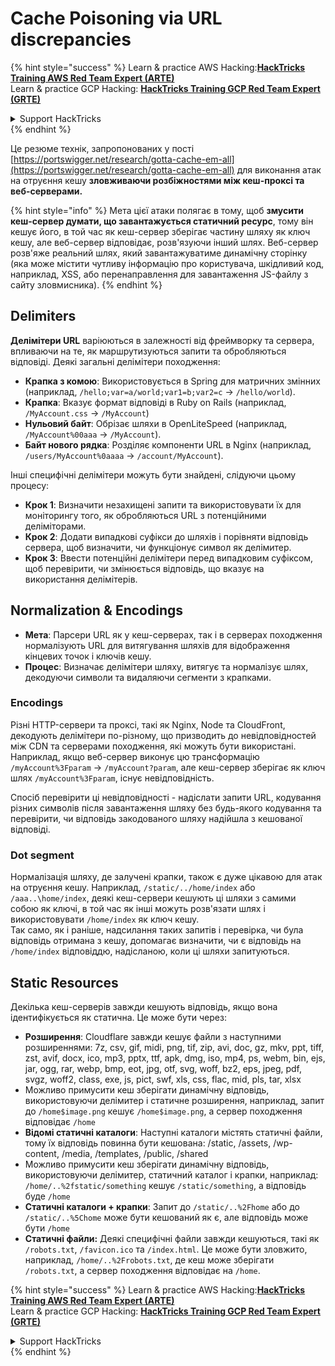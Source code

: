 # Cache Poisoning via URL discrepancies

{% hint style="success" %}
Learn & practice AWS Hacking:<img src="../../.gitbook/assets/arte.png" alt="" data-size="line">[**HackTricks Training AWS Red Team Expert (ARTE)**](https://training.hacktricks.xyz/courses/arte)<img src="../../.gitbook/assets/arte.png" alt="" data-size="line">\
Learn & practice GCP Hacking: <img src="../../.gitbook/assets/grte.png" alt="" data-size="line">[**HackTricks Training GCP Red Team Expert (GRTE)**<img src="../../.gitbook/assets/grte.png" alt="" data-size="line">](https://training.hacktricks.xyz/courses/grte)

<details>

<summary>Support HackTricks</summary>

* Check the [**subscription plans**](https://github.com/sponsors/carlospolop)!
* **Join the** 💬 [**Discord group**](https://discord.gg/hRep4RUj7f) or the [**telegram group**](https://t.me/peass) or **follow** us on **Twitter** 🐦 [**@hacktricks\_live**](https://twitter.com/hacktricks\_live)**.**
* **Share hacking tricks by submitting PRs to the** [**HackTricks**](https://github.com/carlospolop/hacktricks) and [**HackTricks Cloud**](https://github.com/carlospolop/hacktricks-cloud) github repos.

</details>
{% endhint %}

Це резюме технік, запропонованих у пості [https://portswigger.net/research/gotta-cache-em-all](https://portswigger.net/research/gotta-cache-em-all) для виконання атак на отруєння кешу **зловживаючи розбіжностями між кеш-проксі та веб-серверами.**

{% hint style="info" %}
Мета цієї атаки полягає в тому, щоб **змусити кеш-сервер думати, що завантажується статичний ресурс**, тому він кешує його, в той час як кеш-сервер зберігає частину шляху як ключ кешу, але веб-сервер відповідає, розв'язуючи інший шлях. Веб-сервер розв'яже реальний шлях, який завантажуватиме динамічну сторінку (яка може містити чутливу інформацію про користувача, шкідливий код, наприклад, XSS, або перенаправлення для завантаження JS-файлу з сайту зловмисника).
{% endhint %}

## Delimiters

**Делімітери URL** варіюються в залежності від фреймворку та сервера, впливаючи на те, як маршрутизуються запити та обробляються відповіді. Деякі загальні делімітери походження:

* **Крапка з комою**: Використовується в Spring для матричних змінних (наприклад, `/hello;var=a/world;var1=b;var2=c` → `/hello/world`).
* **Крапка**: Вказує формат відповіді в Ruby on Rails (наприклад, `/MyAccount.css` → `/MyAccount`)
* **Нульовий байт**: Обрізає шляхи в OpenLiteSpeed (наприклад, `/MyAccount%00aaa` → `/MyAccount`).
* **Байт нового рядка**: Розділяє компоненти URL в Nginx (наприклад, `/users/MyAccount%0aaaa` → `/account/MyAccount`).

Інші специфічні делімітери можуть бути знайдені, слідуючи цьому процесу:

* **Крок 1**: Визначити незахищені запити та використовувати їх для моніторингу того, як обробляються URL з потенційними деліміторами.
* **Крок 2**: Додати випадкові суфікси до шляхів і порівняти відповідь сервера, щоб визначити, чи функціонує символ як делімитер.
* **Крок 3**: Ввести потенційні делімітери перед випадковим суфіксом, щоб перевірити, чи змінюється відповідь, що вказує на використання делімітерів.

## Normalization & Encodings

* **Мета**: Парсери URL як у кеш-серверах, так і в серверах походження нормалізують URL для витягування шляхів для відображення кінцевих точок і ключів кешу.
* **Процес**: Визначає делімітери шляху, витягує та нормалізує шлях, декодуючи символи та видаляючи сегменти з крапками.

### **Encodings**

Різні HTTP-сервери та проксі, такі як Nginx, Node та CloudFront, декодують делімітери по-різному, що призводить до невідповідностей між CDN та серверами походження, які можуть бути використані. Наприклад, якщо веб-сервер виконує цю трансформацію `/myAccount%3Fparam` → `/myAccount?param`, але кеш-сервер зберігає як ключ шлях `/myAccount%3Fparam`, існує невідповідність.&#x20;

Спосіб перевірити ці невідповідності - надіслати запити URL, кодування різних символів після завантаження шляху без будь-якого кодування та перевірити, чи відповідь закодованого шляху надійшла з кешованої відповіді.

### Dot segment

Нормалізація шляху, де залучені крапки, також є дуже цікавою для атак на отруєння кешу. Наприклад, `/static/../home/index` або `/aaa..\home/index`, деякі кеш-сервери кешують ці шляхи з самими собою як ключі, в той час як інші можуть розв'язати шлях і використовувати `/home/index` як ключ кешу.\
Так само, як і раніше, надсилання таких запитів і перевірка, чи була відповідь отримана з кешу, допомагає визначити, чи є відповідь на `/home/index` відповіддю, надісланою, коли ці шляхи запитуються.

## Static Resources

Декілька кеш-серверів завжди кешують відповідь, якщо вона ідентифікується як статична. Це може бути через:

* **Розширення**: Cloudflare завжди кешує файли з наступними розширеннями: 7z, csv, gif, midi, png, tif, zip, avi, doc, gz, mkv, ppt, tiff, zst, avif, docx, ico, mp3, pptx, ttf, apk, dmg, iso, mp4, ps, webm, bin, ejs, jar, ogg, rar, webp, bmp, eot, jpg, otf, svg, woff, bz2, eps, jpeg, pdf, svgz, woff2, class, exe, js, pict, swf, xls, css, flac, mid, pls, tar, xlsx
* Можливо примусити кеш зберігати динамічну відповідь, використовуючи делімитер і статичне розширення, наприклад, запит до `/home$image.png` кешує `/home$image.png`, а сервер походження відповідає `/home`
* **Відомі статичні каталоги**: Наступні каталоги містять статичні файли, тому їх відповідь повинна бути кешована: /static, /assets, /wp-content, /media, /templates, /public, /shared
* Можливо примусити кеш зберігати динамічну відповідь, використовуючи делімитер, статичний каталог і крапки, наприклад: `/home/..%2fstatic/something` кешує `/static/something`, а відповідь буде `/home`
* **Статичні каталоги + крапки**: Запит до `/static/..%2Fhome` або до `/static/..%5Chome` може бути кешований як є, але відповідь може бути `/home`
* **Статичні файли:** Деякі специфічні файли завжди кешуються, такі як `/robots.txt`, `/favicon.ico` та `/index.html`. Це може бути зловжито, наприклад, `/home/..%2Frobots.txt`, де кеш може зберігати `/robots.txt`, а сервер походження відповідає на `/home`.

{% hint style="success" %}
Learn & practice AWS Hacking:<img src="../../.gitbook/assets/arte.png" alt="" data-size="line">[**HackTricks Training AWS Red Team Expert (ARTE)**](https://training.hacktricks.xyz/courses/arte)<img src="../../.gitbook/assets/arte.png" alt="" data-size="line">\
Learn & practice GCP Hacking: <img src="../../.gitbook/assets/grte.png" alt="" data-size="line">[**HackTricks Training GCP Red Team Expert (GRTE)**<img src="../../.gitbook/assets/grte.png" alt="" data-size="line">](https://training.hacktricks.xyz/courses/grte)

<details>

<summary>Support HackTricks</summary>

* Check the [**subscription plans**](https://github.com/sponsors/carlospolop)!
* **Join the** 💬 [**Discord group**](https://discord.gg/hRep4RUj7f) or the [**telegram group**](https://t.me/peass) or **follow** us on **Twitter** 🐦 [**@hacktricks\_live**](https://twitter.com/hacktricks\_live)**.**
* **Share hacking tricks by submitting PRs to the** [**HackTricks**](https://github.com/carlospolop/hacktricks) and [**HackTricks Cloud**](https://github.com/carlospolop/hacktricks-cloud) github repos.

</details>
{% endhint %}
